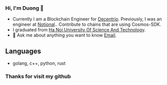 ### Hi, I'm Duong 👋

- Currently I am a Blockchain Engineer for [Decentrio](https://github.com/decentrio). Previously, I was an engineer at [Notional](https://github.com/notional-labs/notional).. Contribute to chains that are using Cosmos-SDK.
- I graduated from [Ha Noi University Of Science And Technology](https://vi.wikipedia.org/wiki/%C4%90%E1%BA%A1i_h%E1%BB%8Dc_B%C3%A1ch_khoa_H%C3%A0_N%E1%BB%99i).
- 💬 Ask me about anything you want to know [Email](hoc.sinhphu.lam@gmail).


## Languages

- golang, c++, python, rust


### Thanks for visit my github